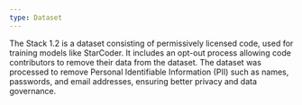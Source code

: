 ```yaml
---
type: Dataset
---
```


The Stack 1.2 is a dataset consisting of permissively licensed code, used for training models like StarCoder. It includes an opt-out process allowing code contributors to remove their data from the dataset. The dataset was processed to remove Personal Identifiable Information (PII) such as names, passwords, and email addresses, ensuring better privacy and data governance.